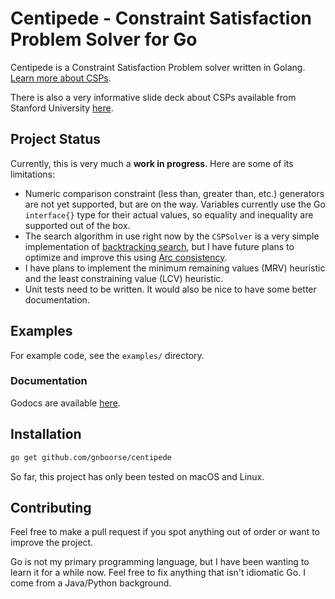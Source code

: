# Centipede - Constraint Satisfaction Problem Solver for Go

Centipede is a Constraint Satisfaction Problem solver written in Golang. [Learn more about CSPs](https://en.wikipedia.org/wiki/Constraint_satisfaction_problem). 

There is also a very informative slide deck about CSPs available from Stanford University [here](https://web.stanford.edu/class/cs227/Lectures/lec14.pdf).

## Project Status

Currently, this is very much a **work in progress**. Here are some of its limitations:

- Numeric comparison constraint (less than, greater than, etc.) generators are not yet supported, but are on the way. Variables currently use the Go `interface{}` type for their actual values, so equality and inequality are supported out of the box.
- The search algorithm in use right now by the `CSPSolver` is a very simple implementation of [backtracking search](https://en.wikipedia.org/wiki/Backtracking), but I have future plans to optimize and improve this using [Arc consistency](https://en.wikipedia.org/wiki/Local_consistency#Arc_consistency). 
- I have plans to implement the minimum remaining values (MRV) heuristic and the least constraining value (LCV) heuristic.
- Unit tests need to be written. It would also be nice to have some better documentation.

## Examples

For example code, see the `examples/` directory.

### Documentation

Godocs are available [here](docs/README.md).

## Installation

```bash
go get github.com/gnboorse/centipede
```

So far, this project has only been tested on macOS and Linux.

## Contributing

Feel free to make a pull request if you spot anything out of order or want to improve the project.

Go is not my primary programming language, but I have been wanting to learn it for a while now. Feel free to fix anything that isn't idiomatic Go. I come from a Java/Python background. 

# 